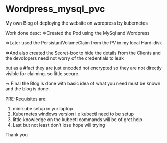# Wordpress_mysql_pvc
My own Blog of deploying the website on wordpress by kubernetes



Work done desc:
=>Created the Pod using the MySql and Wordpress

=>Later used the PersistantVolumeClaim from the PV in my local Hard-disk

=>And also created the Secret-box to hide the details from the Clients and the devolopers need not worry of the credentials to leak

but as a #fact they are just encoded not encrypted so they are not directly visible for claiming. so little secure.

=> Final the Blog is done with basic idea of what you need must be known and the blog is done.

PRE-Requisites are:
1. minikube setup in yur laptop
2. Kubernetes windows version i.e kubectl need to be setup 
3. little knowledge on the kubectl commands will be of gret help
4. Last but not least don't lose hope will trying


Thank you

